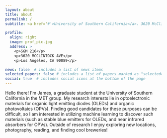 ```yaml
---
layout: about
title: about
permalink: /
subtitle: <a href='#'>University of Southern California</a>. 3620 McClintock Ave. fortweng@usc.edu.

profile:
  align: right
  image: prof_pic.jpg
  address: >
    <p>SGM 216</p>
    <p>3620 MCCLINTOCK AVE</p>
    <p>Los Angeles, CA 90089</p>

news: false  # includes a list of news items
selected_papers: false # includes a list of papers marked as "selected={true}"
social: true  # includes social icons at the bottom of the page
---
```


Hello there! I'm James, a graduate student at the University of Southern California in the MET group. My research interests lie in optoelectronic materials for organic light emitting diodes (OLEDs) and organic photovoltaics (OPVs). Finding good candidates for these purposes can be difficult, so I am interested in utilizing machine learning to discover such materials (such as stable blue emitters for OLEDs, and near infrared absorbers for OPVs). Outside of research I enjoy exploring new locations, photography, reading, and finding cool breweries!


